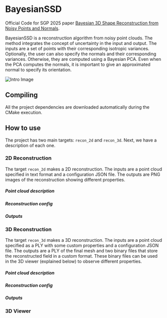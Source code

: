 # BayesianSSD
Official Code for SGP 2025 paper [Bayesian 3D Shape Reconstruction from Noisy Points and Normals](https://doi.org/10.1111/cgf.70201).

BayesianSSD is a reconstruction algorithm from noisy point clouds. The method integrates the concept of uncertainty in the input and output. The inputs are a set of points with their corresponding isotropic variances. Optionally, the user can also specify the normals and their corresponding variances. Otherwise, they are computed using a Bayesian PCA. Even when the PCA computes the normals, it is important to give an approximated normal to specify its orientation.

![Intro Image](image.png)

## Compiling

All the project dependencies are downloaded automatically during the CMake execution.

## How to use

The project has two main targets: `recon_2d` and `recon_3d`. Next, we have a description of each one.

### 2D Reconstruction

The target `recon_2d` makes a 2D reconstruction. The inputs are a point cloud specified in text format and a configuration JSON file. The outputs are PNG images of the reconstruction showing different properties.

##### Point cloud description


##### Reconstruction config


##### Outputs

### 3D Reconstruction

The target `recon_3d` makes a 3D reconstruction. The inputs are a point cloud specified as a PLY with some custom properties and a configuration JSON file. The outputs are a PLY of the final mesh and two binary files that store the reconstructed field in a custom format. These binary files can be used in the 3D viewer (explained below) to observe different properties.

##### Point cloud description

##### Reconstruction config

##### Outputs

### 3D Viewer






